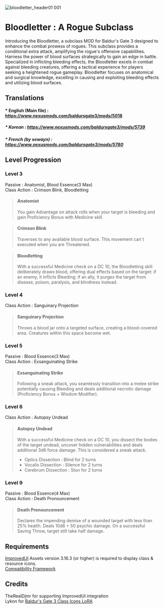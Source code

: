 ![bloodletter_header01 001](https://github.com/72division/BG3_Bloodletter/assets/46007544/9b915b3e-cc81-47bf-972d-0ef0e569b265)

# Bloodletter : A Rogue Subclass
Introducing the Bloodletter, a subclass MOD for Baldur's Gate 3 designed to enhance the combat prowess of rogues.
This subclass provides a conditional extra attack, amplifying the rogue's offensive capabilities. Harness the power of blood surfaces strategically to gain an edge in battle. Specialized in inflicting bleeding effects, the Bloodletter excels in combat against bleeding creatures, offering a tactical experience for players seeking a heightened rogue gameplay. 
Bloodletter focuses on anatomical and surgical knowledge, excelling in causing and exploiting bleeding effects and utilizing blood surfaces.   

## Translations
#### * English (Main file) : https://www.nexusmods.com/baldursgate3/mods/5018   
##### * Korean : https://www.nexusmods.com/baldursgate3/mods/5739    
##### * French (by *sewayn*) : https://www.nexusmods.com/baldursgate3/mods/5780    

## Level Progression

### Level 3
Passive : Anatomist, Blood Essence(3 Max)   
Class Action : Crimson Blink, Bloodletting

> #### **Anatomist**
> You gain Advantage on attack rolls when your target is bleeding and gain Proficiency Bonus with Medicine skill.

> #### **Crimson Blink**
> Traverses to any available blood surface. This movement can`t executed when you are Threatened.

> #### **Bloodletting**
> With a successful Medicine check on a DC 10, the Bloodletting skill deliberately draws blood, offering dual effects based on the target: if an enemy, it inflicts Bleeding; if an ally, it purges the target from disease, poison, paralysis, and blindness instead.


### Level 4
Class Action : Sanguinary Projection  

> #### **Sanguinary Projection**
> Throws a blood jar onto a targeted surface, creating a blood-covered area. Creatures within this space become wet.


### Level 5
Passive : Blood Essence(3 Max)   
Class Action : Exsanguinating Strike   

> #### **Exsanguinating Strike** 
> Following a sneak attack, you seamlessly transition into a melee strike potentially causing Bleeding and deals additional necrotic damage (Proficiency Bonus + Wisdom Modifier). 


### Level 6   
Class Action : Autopsy Undead  

> #### **Autopsy Undead**  
> With a successful Medicine check on a DC 10, you dissect the bodies of the target undead, uncover hidden vulnerabilities and deals additional 3d6 force damage. This is considered a sneak attack. 
> * Optics Dissection : Blind for 2 turns
> * Vocalis Dissection : Silence for 2 turns
> * Cerebrum Dissection : Stun for 2 turns

### Level 9   
Passive : Blood Essence(4 Max)   
Class Action : Death Pronouncement   

> #### Death Pronouncement
> Declares the impending demise of a wounded target with less than 25% health. Deals 10d6 + 50 psychic damage. On a successful Saving Throw, target still take half damage. 


## Requirements
[ImprovedUI](https://github.com/TheRealDjmr/BG3ImprovedUI) Assets version 3.16.3 (or higher) is required to display class & resource icons.   
[Compatibility Framework](https://github.com/BG3-Community-Library-Team/BG3-Compatibility-Framework)

## Credits
TheRealDjmr for supporting ImprovedUI integration   
Lykon for [Baldur's Gate 3 Class Icons LoRA](https://civitai.com/models/133406?modelVersionId=146841)


